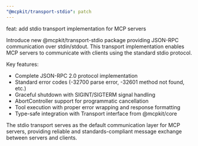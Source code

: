 ```yaml
---
"@mcpkit/transport-stdio": patch
---
```


feat: add stdio transport implementation for MCP servers

Introduce new @mcpkit/transport-stdio package providing JSON-RPC communication over stdin/stdout. This transport implementation enables MCP servers to communicate with clients using the standard stdio protocol.

Key features:
- Complete JSON-RPC 2.0 protocol implementation
- Standard error codes (-32700 parse error, -32601 method not found, etc.)
- Graceful shutdown with SIGINT/SIGTERM signal handling
- AbortController support for programmatic cancellation
- Tool execution with proper error wrapping and response formatting
- Type-safe integration with Transport interface from @mcpkit/core

The stdio transport serves as the default communication layer for MCP servers, providing reliable and standards-compliant message exchange between servers and clients.
